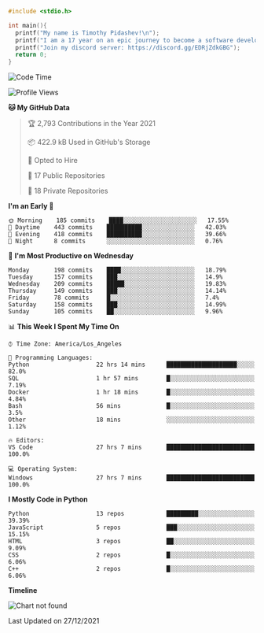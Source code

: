 ```c
#include <stdio.h>

int main(){
  printf("My name is Timothy Pidashev!\n"); 
  printf("I am a 17 year on an epic journey to become a software developer!\n");
  printf("Join my discord server: https://discord.gg/EDRjZdkGBG");
  return 0;
}
```

<!--START_SECTION:waka-->
![Code Time](http://img.shields.io/badge/Code%20Time-593%20hrs%207%20mins-blue)

![Profile Views](http://img.shields.io/badge/Profile%20Views-50-blue)

**🐱 My GitHub Data** 

> 🏆 2,793 Contributions in the Year 2021
 > 
> 📦 422.9 kB Used in GitHub's Storage 
 > 
> 💼 Opted to Hire
 > 
> 📜 17 Public Repositories 
 > 
> 🔑 18 Private Repositories  
 > 
**I'm an Early 🐤** 

```text
🌞 Morning    185 commits    ████░░░░░░░░░░░░░░░░░░░░░   17.55% 
🌆 Daytime    443 commits    ██████████░░░░░░░░░░░░░░░   42.03% 
🌃 Evening    418 commits    ██████████░░░░░░░░░░░░░░░   39.66% 
🌙 Night      8 commits      ░░░░░░░░░░░░░░░░░░░░░░░░░   0.76%

```
📅 **I'm Most Productive on Wednesday** 

```text
Monday       198 commits    ████░░░░░░░░░░░░░░░░░░░░░   18.79% 
Tuesday      157 commits    ███░░░░░░░░░░░░░░░░░░░░░░   14.9% 
Wednesday    209 commits    █████░░░░░░░░░░░░░░░░░░░░   19.83% 
Thursday     149 commits    ███░░░░░░░░░░░░░░░░░░░░░░   14.14% 
Friday       78 commits     █░░░░░░░░░░░░░░░░░░░░░░░░   7.4% 
Saturday     158 commits    ███░░░░░░░░░░░░░░░░░░░░░░   14.99% 
Sunday       105 commits    ██░░░░░░░░░░░░░░░░░░░░░░░   9.96%

```


📊 **This Week I Spent My Time On** 

```text
⌚︎ Time Zone: America/Los_Angeles

💬 Programming Languages: 
Python                   22 hrs 14 mins      ████████████████████░░░░░   82.0% 
SQL                      1 hr 57 mins        █░░░░░░░░░░░░░░░░░░░░░░░░   7.19% 
Docker                   1 hr 18 mins        █░░░░░░░░░░░░░░░░░░░░░░░░   4.84% 
Bash                     56 mins             █░░░░░░░░░░░░░░░░░░░░░░░░   3.5% 
Other                    18 mins             ░░░░░░░░░░░░░░░░░░░░░░░░░   1.12%

🔥 Editors: 
VS Code                  27 hrs 7 mins       █████████████████████████   100.0%

💻 Operating System: 
Windows                  27 hrs 7 mins       █████████████████████████   100.0%

```

**I Mostly Code in Python** 

```text
Python                   13 repos            █████████░░░░░░░░░░░░░░░░   39.39% 
JavaScript               5 repos             ███░░░░░░░░░░░░░░░░░░░░░░   15.15% 
HTML                     3 repos             ██░░░░░░░░░░░░░░░░░░░░░░░   9.09% 
CSS                      2 repos             █░░░░░░░░░░░░░░░░░░░░░░░░   6.06% 
C++                      2 repos             █░░░░░░░░░░░░░░░░░░░░░░░░   6.06%

```


**Timeline**

![Chart not found](https://raw.githubusercontent.com/timmypidashev/timmypidashev/main/charts/bar_graph.png) 


 Last Updated on 27/12/2021
<!--END_SECTION:waka-->

